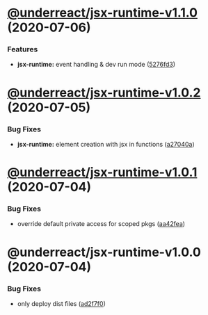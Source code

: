 # [@underreact/jsx-runtime-v1.1.0](https://github.com/sterlingwes/underreact/compare/@underreact/jsx-runtime-v1.0.2...@underreact/jsx-runtime-v1.1.0) (2020-07-06)


### Features

* **jsx-runtime:** event handling & dev run mode ([5276fd3](https://github.com/sterlingwes/underreact/commit/5276fd3ae72e2113d1cd0399fc5829097f8507ec))

# [@underreact/jsx-runtime-v1.0.2](https://github.com/sterlingwes/underreact/compare/@underreact/jsx-runtime-v1.0.1...@underreact/jsx-runtime-v1.0.2) (2020-07-05)


### Bug Fixes

* **jsx-runtime:** element creation with jsx in functions ([a27040a](https://github.com/sterlingwes/underreact/commit/a27040a79cfb50710a14ce4e9dce5ee4ac0a500e))

# [@underreact/jsx-runtime-v1.0.1](https://github.com/sterlingwes/underreact/compare/@underreact/jsx-runtime-v1.0.0...@underreact/jsx-runtime-v1.0.1) (2020-07-04)


### Bug Fixes

* override default private access for scoped pkgs ([aa42fea](https://github.com/sterlingwes/underreact/commit/aa42fea6c1e8694a4565ce5b3903ba1b3c18a34a))

# @underreact/jsx-runtime-v1.0.0 (2020-07-04)


### Bug Fixes

* only deploy dist files ([ad2f7f0](https://github.com/sterlingwes/underreact/commit/ad2f7f0ba801b653b71a3f5027d798251bf79131))
